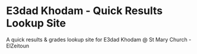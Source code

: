 # E3dad Khodam - Quick Results Lookup Site

A quick results & grades lookup site for E3dad Khodam @ St Mary Church - ElZeitoun